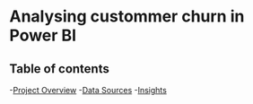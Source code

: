 # Analysing custommer churn in Power BI

## Table of contents
-[Project Overview](#Project-Overview)
-[Data Sources](#Data-Sources)
-[Insights](#Insights)
